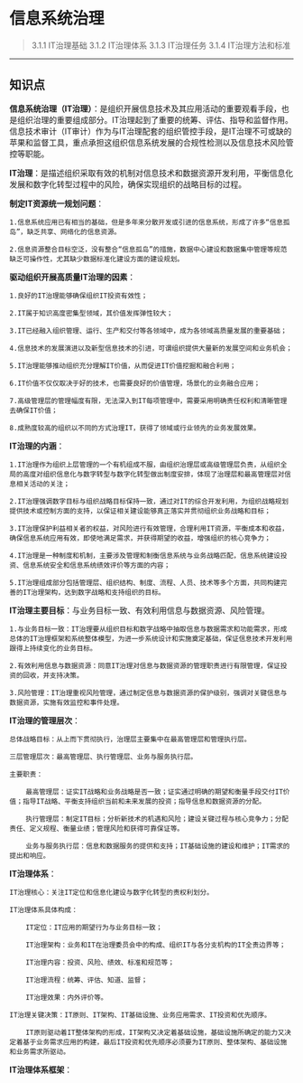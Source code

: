 # 信息系统治理  

> 3.1.1 IT治理基础
> 3.1.2 IT治理体系
> 3.1.3 IT治理任务
> 3.1.4 IT治理方法和标准
***

## 知识点  

**信息系统治理（IT治理）**：是组织开展信息技术及其应用活动的重要观看手段，也是组织治理的重要组成部分。IT治理起到了重要的统筹、评估、指导和监督作用。信息技术审计（IT审计）作为与IT治理配套的组织管控手段，是IT治理不可或缺的苹果和监督工具，重点承担这组织信息系统发展的合规性检测以及信息技术风险管控等职能。  

**IT治理**：是描述组织采取有效的机制对信息技术和数据资源开发利用，平衡信息化发展和数字化转型过程中的风险，确保实现组织的战略目标的过程。  

**制定IT资源统一规划问题**：

    1.信息系统应用已有相当的基础，但是多年来分散开发或引进的信息系统，形成了许多“信息孤岛”，缺乏共享、网络化的信息资源。  

    2.信息资源整合目标空泛，没有整合“信息孤岛”的措施，数据中心建设和数据集中管理等规范缺乏可操作性，尤其缺少数据标准化建设方面的建设规划。  

**驱动组织开展高质量IT治理的因素**：

    1.良好的IT治理能够确保组织IT投资有效性；

    2.IT属于知识高度密集型领域，其价值发挥弹性较大；

    3.IT已经融入组织管理、运行、生产和交付等各领域中，成为各领域高质量发展的重要基础；

    4.信息技术的发展演进以及新型信息技术的引进，可谓组织提供大量新的发展空间和业务机会；

    5.IT治理能够推动组织充分理解IT价值，从而促进IT价值挖掘和融合利用；

    6.IT价值不仅仅取决于好的技术，也需要良好的价值管理，场景化的业务融合应用；

    7.高级管理层的管理幅度有限，无法深入到IT每项管理中，需要采用明确责任权利和清晰管理去确保IT价值；

    8.成熟度较高的组织以不同的方式治理IT，获得了领域或行业领先的业务发展效果。

**IT治理的内涵**：

    1.IT治理作为组织上层管理的一个有机组成不服，由组织治理层或高级管理层负责，从组织全局的高度对组织信息化与数字转型与数字化转型做出制度安排，体现了治理层和最高管理层对信息相关活动的关注；

    2.IT治理强调数字目标与组织战略目标保持一致，通过对IT的综合开发利用，为组织战略规划提供技术或控制方面的支持，以保证相关建设能够真正落实并贯彻组织业务战略和目标；

    3.IT治理保护利益相关者的权益，对风险进行有效管理，合理利用IT资源，平衡成本和收益，确保信息系统应用有效，即使地满足需求，并获得期望的收益，增强组织的核心竞争力；

    4.IT治理是一种制度和机制，主要涉及管理和制衡信息系统与业务战略匹配，信息系统建设投资、信息系统安全和信息系统绩效评价等方面的内容；

    5.IT治理组成部分包括管理层、组织结构、制度、流程、人员、技术等多个方面，共同构建完善的IT治理架构，达到数字战略和支持组织的目标。  

**IT治理主要目标**：与业务目标一致、有效利用信息与数据资源、风险管理。

    1.与业务目标一致：IT治理要从组织目标和数字战略中抽取信息与数据需求和功能需求，形成总体的IT治理框架和系统整体模型，为进一步系统设计和实施奠定基础，保证信息技术开发利用跟得上持续变化的业务目标。

    2.有效利用信息与数据资源：同意IT治理对信息与数据资源的管理职责进行有限管理，保证投资的回收，并支持决策。

    3.风险管理：IT治理重视风险管理，通过制定信息与数据资源的保护级别，强调对关键信息与数据资源，实施有效监控和事件处理。

**IT治理的管理层次**：

    总体战略目标：从上而下贯彻执行，治理层主要集中在最高管理层和管理执行层。

    三层管理层次：最高管理层、执行管理层、业务与服务执行层。

    主要职责：

        最高管理层：证实IT战略和业务战略是否一致；证实通过明确的期望和衡量手段交付IT价值；指导IT战略、平衡支持组织当前和未来发展的投资；指导信息和数据资源的分配。  

        执行管理层：制定IT目标；分析新技术的机遇和风险；建设关键过程与核心竞争力；分配责任、定义规程、衡量业绩；管理风险和获得可靠保证等。  

        业务与服务执行层：信息和数据服务的提供和支持；IT基础设施的建设和维护；IT需求的提出和响应。  

**IT治理体系**：

    IT治理核心：关注IT定位和信息化建设与数字化转型的责权利划分。  

    IT治理体系具体构成：

        IT定位：IT应用的期望行为与业务目标一致；

        IT治理架构：业务和IT在治理委员会中的构成、组织IT与各分支机构的IT全责边界等；

        IT治理内容：投资、风险、绩效、标准和规范等；

        IT治理流程：统筹、评估、知道、监督；

        IT治理效果：内外评价等。

    IT治理关键决策：IT原则、IT架构、IT基础设施、业务应用需求、IT投资和优先顺序。

        IT原则驱动着IT整体架构的形成，IT架构又决定着基础设施，基础设施所确定的能力又决定着基于业务需求应用的构建，最后IT投资和优先顺序必须要为IT原则、整体架构、基础设施和业务需求所驱动。  

**IT治理体系框架**：